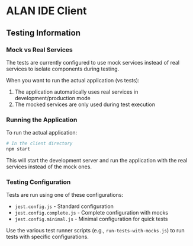 # ALAN IDE Client

## Testing Information

### Mock vs Real Services

The tests are currently configured to use mock services instead of real services to isolate components during testing. 

When you want to run the actual application (vs tests):

1. The application automatically uses real services in development/production mode
2. The mocked services are only used during test execution

### Running the Application

To run the actual application:

```bash
# In the client directory
npm start
```

This will start the development server and run the application with the real services instead of the mock ones.

### Testing Configuration

Tests are run using one of these configurations:

- `jest.config.js` - Standard configuration
- `jest.config.complete.js` - Complete configuration with mocks
- `jest.config.minimal.js` - Minimal configuration for quick tests

Use the various test runner scripts (e.g., `run-tests-with-mocks.js`) to run tests with specific configurations.
